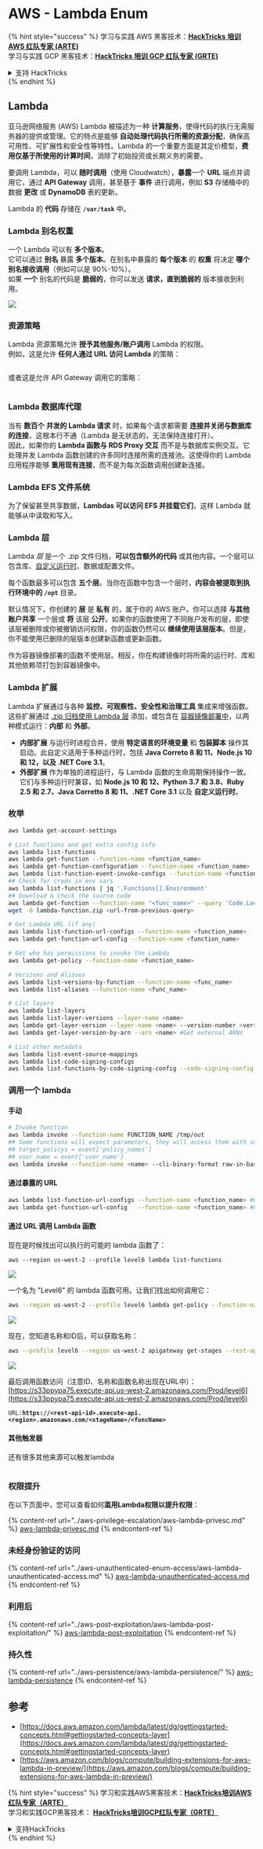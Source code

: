 # AWS - Lambda Enum

{% hint style="success" %}
学习与实践 AWS 黑客技术：<img src="../../../.gitbook/assets/image (1) (1) (1).png" alt="" data-size="line">[**HackTricks 培训 AWS 红队专家 (ARTE)**](https://training.hacktricks.xyz/courses/arte)<img src="../../../.gitbook/assets/image (1) (1) (1).png" alt="" data-size="line">\
学习与实践 GCP 黑客技术：<img src="../../../.gitbook/assets/image (2).png" alt="" data-size="line">[**HackTricks 培训 GCP 红队专家 (GRTE)**<img src="../../../.gitbook/assets/image (2).png" alt="" data-size="line">](https://training.hacktricks.xyz/courses/grte)

<details>

<summary>支持 HackTricks</summary>

* 查看 [**订阅计划**](https://github.com/sponsors/carlospolop)!
* **加入** 💬 [**Discord 群组**](https://discord.gg/hRep4RUj7f) 或 [**Telegram 群组**](https://t.me/peass) 或 **在 Twitter 上关注** 🐦 [**@hacktricks\_live**](https://twitter.com/hacktricks_live)**.**
* **通过向** [**HackTricks**](https://github.com/carlospolop/hacktricks) 和 [**HackTricks Cloud**](https://github.com/carlospolop/hacktricks-cloud) GitHub 仓库提交 PR 分享黑客技巧。

</details>
{% endhint %}

## Lambda

亚马逊网络服务 (AWS) Lambda 被描述为一种 **计算服务**，使得代码的执行无需服务器的提供或管理。它的特点是能够 **自动处理代码执行所需的资源分配**，确保高可用性、可扩展性和安全性等特性。Lambda 的一个重要方面是其定价模型，**费用仅基于所使用的计算时间**，消除了初始投资或长期义务的需要。

要调用 Lambda，可以 **随时调用**（使用 Cloudwatch），**暴露**一个 **URL** 端点并调用它，通过 **API Gateway** 调用，甚至基于 **事件** 进行调用，例如 **S3** 存储桶中的数据 **更改** 或 **DynamoDB** 表的更新。

Lambda 的 **代码** 存储在 **`/var/task`** 中。

### Lambda 别名权重

一个 Lambda 可以有 **多个版本**。\
它可以通过 **别名** 暴露 **多个版本**。在别名中暴露的 **每个版本** 的 **权重** 将决定 **哪个别名接收调用**（例如可以是 90%-10%）。\
如果 **一个** 别名的代码是 **脆弱的**，你可以发送 **请求，直到脆弱的** 版本接收到利用。

![](<../../../.gitbook/assets/image (223).png>)

### 资源策略

Lambda 资源策略允许 **授予其他服务/账户调用** Lambda 的权限。\
例如，这是允许 **任何人通过 URL 访问 Lambda** 的策略：

<figure><img src="https://lh4.googleusercontent.com/4PNFKBdzr3nMrPqeKkTslgwWDKxkXMdQ1SNdv7NPHykj3GX8wODrQyXOFbjk4fxHfZ8pDm5ijWgk2Vq2EGXiPRT3TQfZf1fHycvdEKBuDxJDYos1CJeMHXSeg86ZB-Ol7CNtten6xkVFQj6AhDUEWNQJrQ=s2048" alt=""><figcaption></figcaption></figure>

或者这是允许 API Gateway 调用它的策略：

<figure><img src="https://lh3.googleusercontent.com/Su0JlR0wBqb-99Z4N_2-_kMlX0Xzx2n_GpZuOPW5IeXR3FYbm8OHFDM3Ora1BpXiSjHpDVUlq4yEyXwaI3nBuze6DJ-wRf2ATsCuWbq0wuBCd34E9uIpqwheE6Cc_PopviI_93O_j2ZKXc1-AJtsBoLVUw=s2048" alt=""><figcaption></figcaption></figure>

### Lambda 数据库代理

当有 **数百个** **并发的 Lambda 请求** 时，如果每个请求都需要 **连接并关闭与数据库的连接**，这根本行不通（Lambda 是无状态的，无法保持连接打开）。\
因此，如果你的 **Lambda 函数与 RDS Proxy 交互** 而不是与数据库实例交互。它处理并发 Lambda 函数创建的许多同时连接所需的连接池。这使得你的 Lambda 应用程序能够 **重用现有连接**，而不是为每次函数调用创建新连接。

### Lambda EFS 文件系统

为了保留甚至共享数据，**Lambdas 可以访问 EFS 并挂载它们**，这样 Lambda 就能够从中读取和写入。

### Lambda 层

Lambda _层_ 是一个 .zip 文件归档，**可以包含额外的代码** 或其他内容。一个层可以包含库、[自定义运行时](https://docs.aws.amazon.com/lambda/latest/dg/runtimes-custom.html)、数据或配置文件。

每个函数最多可以包含 **五个层**。当你在函数中包含一个层时，**内容会被提取到执行环境中的 `/opt`** 目录。

默认情况下，你创建的 **层** 是 **私有** 的，属于你的 AWS 账户。你可以选择 **与其他账户共享** 一个层或 **将** 该层 **公开**。如果你的函数使用了不同账户发布的层，即使该层被删除或你被撤销访问权限，你的函数仍然可以 **继续使用该层版本**。但是，你不能使用已删除的层版本创建新函数或更新函数。

作为容器镜像部署的函数不使用层。相反，你在构建镜像时将所需的运行时、库和其他依赖项打包到容器镜像中。

### Lambda 扩展

Lambda 扩展通过与各种 **监控、可观察性、安全性和治理工具** 集成来增强函数。这些扩展通过 [.zip 归档使用 Lambda 层](https://docs.aws.amazon.com/lambda/latest/dg/configuration-layers.html) 添加，或包含在 [容器镜像部署中](https://aws.amazon.com/blogs/compute/working-with-lambda-layers-and-extensions-in-container-images/)，以两种模式运行：**内部** 和 **外部**。

* **内部扩展** 与运行时进程合并，使用 **特定语言的环境变量** 和 **包装脚本** 操作其启动。此自定义适用于多种运行时，包括 **Java Correto 8 和 11、Node.js 10 和 12，以及 .NET Core 3.1**。
* **外部扩展** 作为单独的进程运行，与 Lambda 函数的生命周期保持操作一致。它们与多种运行时兼容，如 **Node.js 10 和 12、Python 3.7 和 3.8、Ruby 2.5 和 2.7、Java Corretto 8 和 11、.NET Core 3.1** 以及 **自定义运行时**。

### 枚举
```bash
aws lambda get-account-settings

# List functions and get extra config info
aws lambda list-functions
aws lambda get-function --function-name <function_name>
aws lambda get-function-configuration --function-name <function_name>
aws lambda list-function-event-invoke-configs --function-name <function_name>
## Check for creds in env vars
aws lambda list-functions | jq '.Functions[].Environment'
## Download & check the source code
aws lambda get-function --function-name "<func_name>" --query 'Code.Location'
wget -O lambda-function.zip <url-from-previous-query>

# Get Lambda URL (if any)
aws lambda list-function-url-configs --function-name <function_name>
aws lambda get-function-url-config --function-name <function_name>

# Get who has permissions to invoke the Lambda
aws lambda get-policy --function-name <function_name>

# Versions and Aliases
aws lambda list-versions-by-function --function-name <func_name>
aws lambda list-aliases --function-name <func_name>

# List layers
aws lambda list-layers
aws lambda list-layer-versions --layer-name <name>
aws lambda get-layer-version --layer-name <name> --version-number <ver>
aws lambda get-layer-version-by-arn --arn <name> #Get external ARNs

# List other metadata
aws lambda list-event-source-mappings
aws lambda list-code-signing-configs
aws lambda list-functions-by-code-signing-config --code-signing-config-arn <arn>
```
### 调用一个 lambda

#### 手动
```bash
# Invoke function
aws lambda invoke --function-name FUNCTION_NAME /tmp/out
## Some functions will expect parameters, they will access them with something like:
## target_policys = event['policy_names']
## user_name = event['user_name']
aws lambda invoke --function-name <name> --cli-binary-format raw-in-base64-out --payload '{"policy_names": ["AdministratorAccess], "user_name": "sdf"}' out.txt
```
#### 通过暴露的 URL
```bash
aws lambda list-function-url-configs --function-name <function_name> #Get lambda URL
aws lambda get-function-url-config   --function-name <function_name> #Get lambda URL
```
#### 通过 URL 调用 Lambda 函数

现在是时候找出可以执行的可能的 lambda 函数了：
```
aws --region us-west-2 --profile level6 lambda list-functions
```
![](<../../../.gitbook/assets/image (262).png>)

一个名为 "Level6" 的 lambda 函数可用。让我们找出如何调用它：
```bash
aws --region us-west-2 --profile level6 lambda get-policy --function-name Level6
```
![](<../../../.gitbook/assets/image (102).png>)

现在，您知道名称和ID后，可以获取名称：
```bash
aws --profile level6 --region us-west-2 apigateway get-stages --rest-api-id "s33ppypa75"
```
![](<../../../.gitbook/assets/image (237).png>)

最后调用函数访问（注意ID、名称和函数名称出现在URL中）： [https://s33ppypa75.execute-api.us-west-2.amazonaws.com/Prod/level6](https://s33ppypa75.execute-api.us-west-2.amazonaws.com/Prod/level6)

`URL:`**`https://<rest-api-id>.execute-api.<region>.amazonaws.com/<stageName>/<funcName>`**

#### 其他触发器

还有很多其他来源可以触发lambda

<figure><img src="../../../.gitbook/assets/image (167).png" alt=""><figcaption></figcaption></figure>

### 权限提升

在以下页面中，您可以查看如何**滥用Lambda权限以提升权限**：

{% content-ref url="../aws-privilege-escalation/aws-lambda-privesc.md" %}
[aws-lambda-privesc.md](../aws-privilege-escalation/aws-lambda-privesc.md)
{% endcontent-ref %}

### 未经身份验证的访问

{% content-ref url="../aws-unauthenticated-enum-access/aws-lambda-unauthenticated-access.md" %}
[aws-lambda-unauthenticated-access.md](../aws-unauthenticated-enum-access/aws-lambda-unauthenticated-access.md)
{% endcontent-ref %}

### 利用后

{% content-ref url="../aws-post-exploitation/aws-lambda-post-exploitation/" %}
[aws-lambda-post-exploitation](../aws-post-exploitation/aws-lambda-post-exploitation/)
{% endcontent-ref %}

### 持久性

{% content-ref url="../aws-persistence/aws-lambda-persistence/" %}
[aws-lambda-persistence](../aws-persistence/aws-lambda-persistence/)
{% endcontent-ref %}

## 参考

* [https://docs.aws.amazon.com/lambda/latest/dg/gettingstarted-concepts.html#gettingstarted-concepts-layer](https://docs.aws.amazon.com/lambda/latest/dg/gettingstarted-concepts.html#gettingstarted-concepts-layer)
* [https://aws.amazon.com/blogs/compute/building-extensions-for-aws-lambda-in-preview/](https://aws.amazon.com/blogs/compute/building-extensions-for-aws-lambda-in-preview/)

{% hint style="success" %}
学习和实践AWS黑客技术：<img src="../../../.gitbook/assets/image (1) (1) (1).png" alt="" data-size="line">[**HackTricks培训AWS红队专家（ARTE）**](https://training.hacktricks.xyz/courses/arte)<img src="../../../.gitbook/assets/image (1) (1) (1).png" alt="" data-size="line">\
学习和实践GCP黑客技术： <img src="../../../.gitbook/assets/image (2).png" alt="" data-size="line">[**HackTricks培训GCP红队专家（GRTE）**<img src="../../../.gitbook/assets/image (2).png" alt="" data-size="line">](https://training.hacktricks.xyz/courses/grte)

<details>

<summary>支持HackTricks</summary>

* 查看[**订阅计划**](https://github.com/sponsors/carlospolop)!
* **加入** 💬 [**Discord群组**](https://discord.gg/hRep4RUj7f)或[**电报群组**](https://t.me/peass)或**在** **Twitter** 🐦 [**@hacktricks\_live**](https://twitter.com/hacktricks_live)**上关注我们。**
* **通过向** [**HackTricks**](https://github.com/carlospolop/hacktricks)和[**HackTricks Cloud**](https://github.com/carlospolop/hacktricks-cloud) github库提交PR分享黑客技巧。

</details>
{% endhint %}
